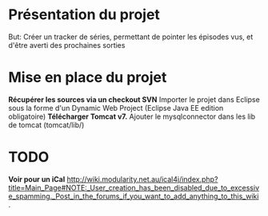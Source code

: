 # Présentation du projet #

But: Créer un tracker de séries, permettant de pointer les épisodes vus, et d'être averti des prochaines sorties


# Mise en place du projet #

**Récupérer les sources via un checkout SVN** Importer le projet dans Eclipse sous la forme d'un Dynamic Web Project (Eclipse Java EE edition obligatoire)
**Télécharger Tomcat v7.** Ajouter le mysqlconnector dans les lib de tomcat (tomcat/lib/)


# TODO #
**Voir pour un iCal** http://wiki.modularity.net.au/ical4j/index.php?title=Main_Page#NOTE:_User_creation_has_been_disabled_due_to_excessive_spamming._Post_in_the_forums_if_you_want_to_add_anything_to_this_wiki.